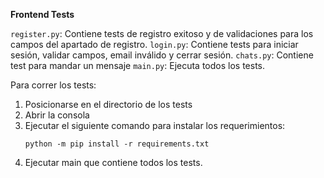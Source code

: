 **Frontend Tests**

`register.py`: Contiene tests de registro exitoso y de validaciones para los campos del apartado de registro.
`login.py`: Contiene tests para iniciar sesión, validar campos, email inválido y cerrar sesión.
`chats.py`: Contiene test para mandar un mensaje
`main.py`: Ejecuta todos los tests.

Para correr los tests:

1. Posicionarse en el directorio de los tests
2. Abrir la consola
3. Ejecutar el siguiente comando para instalar los requerimientos:
    ```
    python -m pip install -r requirements.txt
    ```
4. Ejecutar main que contiene todos los tests.
